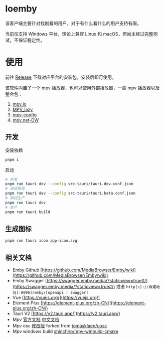# loemby

该客户端主要针对找剧看的用户，对于有什么看什么的用户支持有限。

当前仅支持 Windows 平台，理论上兼容 Linux 和 macOS，但尚未经过完整测试，不保证稳定性。

# 使用
前往 [Release](https://github.com/NPCDW/loemby/releases) 下载对应平台的安装包，安装后即可使用。

该软件内置了一个 mpv 播放器，也可以使用外部播放器，一些 mpv 播放器以及整合包：
1. [mpv.io](https://mpv.io/installation/)
2. [MPV_lazy](https://github.com/hooke007/MPV_lazy)
3. [mpv-config](https://github.com/dyphire/mpv-config)
4. [mpv.net-DW](https://github.com/diana7127/mpv.net-DW)

## 开发

安装依赖
```bash
pnpm i
```

启动
```bash
# 开发
pnpm run tauri dev --config src-tauri/tauri.dev.conf.json
# 测试预览
pnpm run tauri dev --config src-tauri/tauri.beta.conf.json
# 测试生产
pnpm run tauri dev
# 生产
pnpm run tauri build
```

## 生成图标
```bash
pnpm run tauri icon app-icon.svg
```

## 相关文档
- Emby Github [https://github.com/MediaBrowser/Emby/wiki](https://github.com/MediaBrowser/Emby/wiki)
- Emby Swagger [https://swagger.emby.media/?staticview=true#/](https://swagger.emby.media/?staticview=true#/) 或者 `http[s]://自建地址[:8096]/emby/[openapi | swagger]`
- Vue [https://vuejs.org/](https://vuejs.org/)
- Element Plus [https://element-plus.org/zh-CN/](https://element-plus.org/zh-CN/)
- Tauri V2 [https://v2.tauri.app/](https://v2.tauri.app/)
- Mpv [官方文档](https://mpv.io/manual/stable/) [中文文档](https://hooke007.github.io/official_man/mpv.html)
- Mpv osc [修改版](https://github.com/NPCDW/uosc.git) forked from [tomasklaen/uosc](https://github.com/tomasklaen/uosc)
- Mpv windows build [shinchiro/mpv-winbuild-cmake](https://github.com/shinchiro/mpv-winbuild-cmake)
